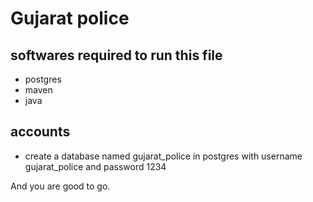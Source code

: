 # Gujarat police 

## softwares required to run this file
 - postgres
 - maven
 - java

## accounts
 - create a database named gujarat_police in postgres with username gujarat_police and password 1234

And you are good to go.

